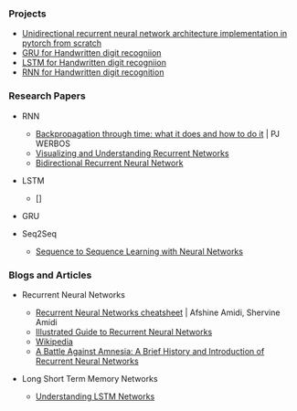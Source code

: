 ### Projects
- [Unidirectional recurrent neural network architecture implementation in pytorch from scratch](./recurrent_nerual_network_architecture_from_scratch_in_pytorch.py)
- [GRU for Handwritten digit recogniion](./gated_recurrent_networks_for_handwritten_digit_recognition_with_pytorch.ipynb)
- [LSTM for Handwritten digit recogniion](./long_short-term_network_for_hand_written_digit_recognition_with_pytorch.ipynb)
- [RNN for Handwritten digit recognition](./recurrent_nerual_network_for_hand_written_digit_recognition_with_pytorch.ipynb)

### Research Papers
- RNN
    - [Backpropagation through time: what it does and how to do it](https://axon.cs.byu.edu/Dan/678/papers/Recurrent/Werbos.pdf) | PJ WERBOS
    - [Visualizing and Understanding Recurrent Networks](https://arxiv.org/abs/1506.02078)
    - [Bidirectional Recurrent Neural Network](https://ieeexplore.ieee.org/document/650093)

- LSTM
    - []
- GRU
- Seq2Seq
    - [Sequence to Sequence Learning with Neural Networks](https://arxiv.org/abs/1409.3215)

### Blogs and Articles
- Recurrent Neural Networks
    - [Recurrent Neural Networks cheatsheet](https://stanford.edu/~shervine/teaching/cs-230/cheatsheet-recurrent-neural-networks) | Afshine Amidi, Shervine Amidi
    - [Illustrated Guide to Recurrent Neural Networks](https://towardsdatascience.com/illustrated-guide-to-recurrent-neural-networks-79e5eb8049c9)
    - [Wikipedia](https://en.wikipedia.org/wiki/Recurrent_neural_network)
    - [A Battle Against Amnesia: A Brief History and Introduction of Recurrent Neural Networks](https://towardsdatascience.com/a-battle-against-amnesia-a-brief-history-and-introduction-of-recurrent-neural-networks-50496aae6740)

- Long Short Term Memory Networks
    - [Understanding LSTM Networks](https://colah.github.io/posts/2015-08-Understanding-LSTMs/)

